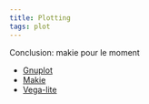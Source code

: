 ```yaml
---
title: Plotting
tags: plot
---
```


Conclusion: makie pour le moment

- [Gnuplot](Gnuplot.md)
- [Makie](Makie.md)
- [Vega-lite](Vega-lite.md)

